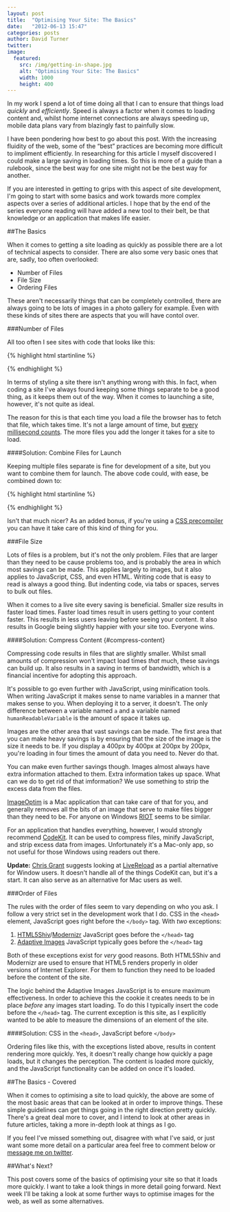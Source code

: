 ```yaml
---
layout: post
title:  "Optimising Your Site: The Basics"
date:   "2012-06-13 15:47"
categories: posts
author: David Turner
twitter:
image:
  featured:
    src: /img/getting-in-shape.jpg
    alt: "Optimising Your Site: The Basics"
    width: 1000
    height: 400
---
```

In my work I spend a lot of time doing all that I can to ensure that things load *quickly* and *efficiently*. Speed is always a factor when it comes to loading content and, whilst home internet connections are always speeding up, mobile data plans vary from blazingly fast to painfully slow.

I have been pondering how best to go about this post. With the increasing fluidity of the web, some of the “best” practices are becoming more difficult to impliment efficiently. In researching for this article I myself discovered I could make a large saving in loading times. So this is more of a guide than a rulebook, since the best way for one site might not be the best way for another.

If you are interested in getting to grips with this aspect of site development, I'm going to start with some basics and work towards more complex aspects over a series of additional articles. I hope that by the end of the series everyone reading will have added a new tool to their belt, be that knowledge or an application that makes life easier.

##The Basics

When it comes to getting a site loading as quickly as possible there are a lot of technical aspects to consider. There are also some very basic ones that are, sadly, too often overlooked:

- Number of Files
- File Size
- Ordering Files

These aren't necessarily things that can be completely controlled, there are always going to be lots of images in a photo gallery for example. Even with these kinds of sites there are aspects that you will have contol over.

###Number of Files

All too often I see sites with code that looks like this:

{% highlight html startinline %}
<link type="text/css" rel="stylesheet" media="screen" href="/style/style_reset.css" />
<link type="text/css" rel="stylesheet" media="screen" href="/style/style_960.css" />
<link type="text/css" rel="stylesheet" media="screen" href="/style/style_structure.css" />
<link type="text/css" rel="stylesheet" media="print" href="/style/style_print.css" />
{% endhighlight %}

In terms of styling a site there isn't anything wrong with this. In fact, when coding a site I've always found keeping some things separate to be a good thing, as it keeps them out of the way. When it comes to launching a site, however, it's not quite as ideal.

The reason for this is that each time you load a file the browser has to fetch that file, which takes time. It's not a large amount of time, but [every millisecond counts][1]. The more files you add the longer it takes for a site to load.

####Solution: Combine Files for Launch

Keeping multiple files separate is fine for development of a site, but you want to combine them for launch. The above code could, with ease, be combined down to:

{% highlight html startinline %}
<link type="text/css" rel="stylesheet" media="screen" href="/style/site.css" />
{% endhighlight %}

Isn't that much nicer? As an added bonus, if you're using a [CSS precompiler][2] you can have it take care of this kind of thing for you.

###File Size

Lots of files is a problem, but it's not the only problem. Files that are larger than they need to be cause problems too, and is probably the area in which most savings can be made. This applies largely to images, but it also applies to JavaScript, CSS, and even HTML. Writing code that is easy to read is always a good thing. But indenting code, via tabs or spaces, serves to bulk out files.

When it comes to a live site every saving is beneficial. Smaller size results in faster load times. Faster load times result in users getting to your content faster. This results in less users leaving before seeing your content. It also results in Google being slightly happier with your site too. Everyone wins.

####Solution: Compress Content {#compress-content}

Compressing code results in files that are slightly smaller. Whilst small amounts of compression won't impact load times *that* much, these savings can build up. It also results in a saving in terms of bandwidth, which is a financial incentive for adopting this approach.

It's possible to go even further with JavaScript, using minification tools. When writing JavaScript it makes sense to name variables in a manner that makes sense to you. When deploying it to a server, it doesn't. The only difference between a variable named `a` and a variable named `humanReadableVariable` is the amount of space it takes up.

Images are the other area that vast savings can be made. The first area that you can make heavy savings is by ensuring that the size of the image is the size it needs to be. If you display a 400px by 400px at 200px by 200px, you're loading in four times the amount of data you need to. Never do that.

You can make even further savings though. Images almost always have extra information attached to them. Extra information takes up space. What can we do to get rid of that imformation? We use something to strip the excess data from the files.

[ImageOptim][] is a Mac application that can take care of that for you, and generally removes all the bits of an image that serve to make files bigger than they need to be. For anyone on Windows [RIOT][] seems to be similar.

For an application that handles everything, however, I would strongly recommend [CodeKit][]. It can be used to compress files, minify JavaScript, and strip excess data from images. Unfortunately it's a Mac-only app, so not useful for those Windows using readers out there.

**Update:** [Chris Grant][] suggests looking at [LiveReload][] as a partial alternative for Window users. It doesn't handle all of the things CodeKit can, but it's a start. It can also serve as an alternative for Mac users as well.

###Order of Files

The rules with the order of files seem to vary depending on who you ask. I follow a very strict set in the development work that I do. CSS in the `<head>` element, JavaScript goes right before the `</body>` tag. With *two* exceptions:

1. [HTML5Shiv][]/[Modernizr][] JavaScript goes before the `</head>` tag
2. [Adaptive Images][] JavaScript typically goes before the `</head>` tag

Both of these exceptions exist for *very* good reasons. Both HTML5Shiv and Modernizr are used to ensure that HTML5 renders properly in older versions of Internet Explorer. For them to function they need to be loaded before the content of the site.

The logic behind the Adaptive Images JavaScript is to ensure maximum effectiveness. In order to achieve this the cookie it creates needs to be in place *before* any images start loading. To do this I typically insert the code before the `</head>` tag. The current exception is this site, as I explicitly wanted to be able to measure the dimensions of an element of the site.

####Solution: CSS in the `<head>`, JavaScript before `</body>`

Ordering files like this, with the exceptions listed above, results in content rendering more quickly. Yes, it doesn't really change how quickly a page loads, but it changes the perception. The content is loaded more quickly, and the JavaScript functionality can be added on once it's loaded.

##The Basics - Covered

When it comes to optimising a site to load quickly, the above are some of the most basic areas that can be looked at in order to improve things. These simple guidelines can get things going in the right direction pretty quickly. There's a great deal more to cover, and I intend to look at other areas in future articles, taking a more in-depth look at things as I go.

If you feel I've missed something out, disagree with what I've said, or just want some more detail on a particular area feel free to comment below or [message me on twitter][3].

##What's Next?

This post covers some of the basics of optimising your site so that it loads more quickly. I want to take a look things in more detail going forward. Next week I'll be taking a look at some further ways to optimise images for the web, as well as some alternatives.

[0]: /optimising-your-site-the-basics/
[1]: http://googlewebmastercentral.blogspot.co.uk/2010/04/using-site-speed-in-web-search-ranking.html
[2]: /sometimes-less-is-more/
[3]: https://twitter.com/intent/tweet?original_referer=&source=Optimising+Your+Site+-+The+Basics&text=@HerrWulf&url=http://davidturner.name/journal/optimising-your-site/

[ImageOptim]: http://imageoptim.com/
[RIOT]: http://luci.criosweb.ro/riot/
[CodeKit]: http://incident57.com/codekit/
[Adaptive Images]: http://adaptive-images.com/
[HTML5Shiv]: http://code.google.com/p/html5shiv/
[Modernizr]: http://modernizr.com/
[Chris Grant]: http://twitter.com/duckbox
[LiveReload]: http://livereload.com/